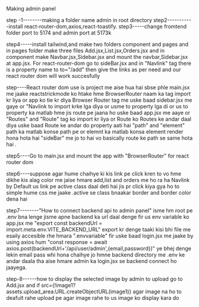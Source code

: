 Making admin panel

step -1--------making a folder name admin in root directory
step2-----------install react-router-dom,axios,react-toastify.
step3-----change fromtend folder port to 5174 and admin port at 5173k

step4-----install tailwind,and make two folders component and pages and in pages folder make three files Add.jsx,List.jsx,Orders.jsx and in component make Navbar.jsx,Sidebar.jsx and mount the navbar,Sidebar.jsx at app.jsx. For react-router-dom go to sideBar.jsx and in "Navlink" tag there is a property name to to="/add" then give the links as per need and our react router dom will work succesfully

step----React router dom use is project me aise hua hai sbse phle main.jsx me jaake reactstrickmode ko htake hme BrowserRouter naam ka tag import kr liya or app ko tie kr diya Browser Router tag me  uske baad sidebar.jsx me gaye or "Navlink to import krke lga diya or usme to property lga di or us to property ka matlab hme jis route pe jaana ho uske baad app.jsx me aaye or "Routes" and "Route" tag ko import kr liya or Route ko Routes ke andar daal diya uske baad Route ke andar do property aati hai "path" and "element" path ka matlab konse path pe or elemnt ka matlab konsa element render hona hota hai "sideBar" me jo to hai vo basically route ke path se same hota hai . 

step5----Go to main.jsx and mount the app with "BrowserRouter" for react router dom

step6----suppose agar hume chaihye ki kis link pe click kren to vo hme dikhe kis alag color me jaise hmare add,list and orders me ho ra ha Navlink by Default us link pe active class daal deti hai jis pr click kiya gya ho to simple hume css me jaake .active se class bnaakar border and border color dena hai 


step7--------"How to connect backend api to admin panel" 
isme hm root pe .env bna lenge jisme apne backend ka url daal denge fir us env variable ko app.jsx me "export const
 backendUrl = import.meta.env.VITE_BACKEND_URL" export kr denge taaki kisi bhi file me esaily accesible rhe hmara ".envvariable" fir uske baad login.jsx me jaake by using axios hum "const response = await axios.post(backendUrl+'/api/user/admin',{email,password})" ye bhej denge lekin email pass whi hona chaihye jo hmne backend directory me .env ke andar daala tha aise hmare admin ka login.jsx se backend connect ho jaayega.

step-8------how to display the selected image by admin to upload
go to Add.jsx and if  src={!image1?assets.upload_area:URL.createObjectURL(image1)} agar image na ho to deafult rahe upload pe agar image rahe to us image ko display kara do 
